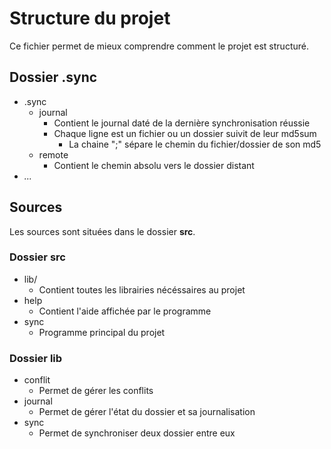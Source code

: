 # Structure du projet

Ce fichier permet de mieux comprendre comment le projet est structuré.

## Dossier .sync

* .sync
  * journal
    * Contient le journal daté de la dernière synchronisation réussie
    * Chaque ligne est un fichier ou un dossier suivit de leur md5sum
      * La chaine ";" sépare le chemin du fichier/dossier de son md5
  * remote
    * Contient le chemin absolu vers le dossier distant
* *...*

## Sources

Les sources sont situées dans le dossier **src**.

### Dossier src

* lib/
  * Contient toutes les librairies nécéssaires au projet
* help
  * Contient l'aide affichée par le programme
* sync
  * Programme principal du projet

### Dossier lib

* conflit
  * Permet de gérer les conflits
* journal
  * Permet de gérer l'état du dossier et sa journalisation
* sync
  * Permet de synchroniser deux dossier entre eux